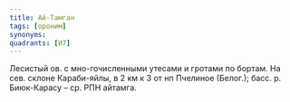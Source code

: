 ```yaml
---
title: Ай-Тамган
tags: [ороним]
synonyms:
quadrants: [И7]
---
```


Лесистый ов. с мно-гочисленными утесами и гротами по бортам. На сев. склоне
Караби-яйлы, в 2 км к З от нп Пчелиное (Белог.); басс. р. Биюк-Карасу – ср. РПН
айтамга.
